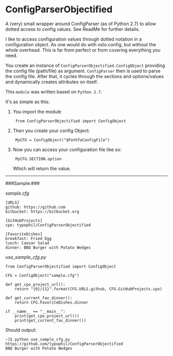 # ConfigParserObjectified
A (very) small wrapper around ConfigParser (as of Python 2.7) to allow dotted access to config values. See ReadMe for further details.

I like to access configuration values through dotted notation in a configuration object. As one would do with oslo.config, but without the whole overhead. This is far from perfect or from covering everything you need.

You create an instance of `ConfigParserObjectified.ConfigObject` providing the config file (path/file) as argument. `ConfigParser` then is used to parse the config file. After that, it cycles through the sections and options/values and dynamically creates attributes on itself.

This `module` was written based on `Python 2.7`.

It's as simple as this:

1. You import the module

		from ConfigParserObjectified import ConfigObject

2. Then you create your config Object:

		MyCFG = ConfigObject("$PathToConfigFile")

3. Now you can access your configuration file like so:

		MyCFG.SECTION.option
	
	Which will return the value.

----

###Sample:###

_sample.cfg_

	[URLS]
	github: https://github.com
	bitbucket: https://bitbucket.org
	
	[GitHubProjects]
	cpo: typophil/ConfigParserObjectified
	
	[FavoriteDishes]
	breakfast: Fried Egg
	lunch: Caesar Salad
	dinner: BBQ Burger with Potato Wedges

_use_sample_cfg.py_

	from ConfigParserObjectified import ConfigObject

	CFG = ConfigObject("sample.cfg")
	
	def get_cpo_project_url():
	    return "{0}/{1}".format(CFG.URLS.github, CFG.GitHubProjects.cpo)
	
	def get_current_fav_dinner():
	    return CFG.FavoriteDishes.dinner
	
	if __name__ == "__main__":
	    print(get_cpo_project_url())
	    print(get_current_fav_dinner())

Should output:

	~]$ python use_sample_cfg.py
	https://github.com/typophil/ConfigParserObjectified
	BBQ Burger with Potato Wedges